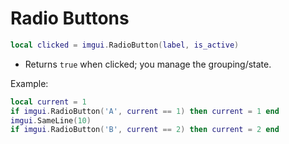 # Radio Buttons

```lua
local clicked = imgui.RadioButton(label, is_active)
```
- Returns `true` when clicked; you manage the grouping/state.

Example:
```lua
local current = 1
if imgui.RadioButton('A', current == 1) then current = 1 end
imgui.SameLine(10)
if imgui.RadioButton('B', current == 2) then current = 2 end
``` 